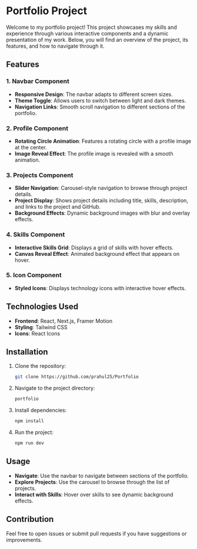 # Portfolio Project

Welcome to my portfolio project! This project showcases my skills and experience through various interactive components and a dynamic presentation of my work. Below, you will find an overview of the project, its features, and how to navigate through it.

## Features

### 1. **Navbar Component**
   - **Responsive Design**: The navbar adapts to different screen sizes.
   - **Theme Toggle**: Allows users to switch between light and dark themes.
   - **Navigation Links**: Smooth scroll navigation to different sections of the portfolio.

### 2. **Profile Component**
   - **Rotating Circle Animation**: Features a rotating circle with a profile image at the center.
   - **Image Reveal Effect**: The profile image is revealed with a smooth animation.

### 3. **Projects Component**
   - **Slider Navigation**: Carousel-style navigation to browse through project details.
   - **Project Display**: Shows project details including title, skills, description, and links to the project and GitHub.
   - **Background Effects**: Dynamic background images with blur and overlay effects.

### 4. **Skills Component**
   - **Interactive Skills Grid**: Displays a grid of skills with hover effects.
   - **Canvas Reveal Effect**: Animated background effect that appears on hover.

### 5. **Icon Component**
   - **Styled Icons**: Displays technology icons with interactive hover effects.

## Technologies Used

- **Frontend**: React, Next.js, Framer Motion
- **Styling**: Tailwind CSS
- **Icons**: React Icons

## Installation

1. Clone the repository:
   ```bash
   git clone https://github.com/prahul25/Portfolio
   ```
2. Navigate to the project directory:
   ```bash
   portfolio
   ```
3. Install dependencies:
   ```bash
   npm install
   ```
3. Run the project:
   ```bash
   npm run dev
   ```

## Usage

- **Navigate**: Use the navbar to navigate between sections of the portfolio.
- **Explore Projects**: Use the carousel to browse through the list of projects.
- **Interact with Skills**: Hover over skills to see dynamic background effects.

## Contribution

Feel free to open issues or submit pull requests if you have suggestions or improvements.
